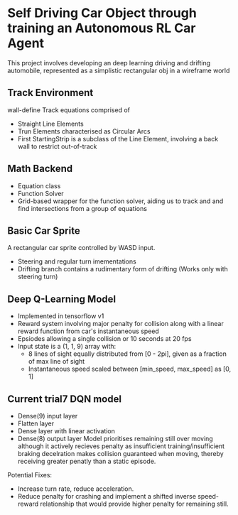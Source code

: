# Self Driving Car Object through training an Autonomous RL Car Agent
This project involves developing an deep learning driving and drifting automobile, represented as a simplistic rectangular obj in a wireframe world
## Track Environment
wall-define Track equations comprised of 
- Straight Line Elements
- Trun Elements characterised as Circular Arcs
- First StartingStrip is a subclass of the Line Element, involving a back wall to restrict out-of-track

## Math Backend
- Equation class 
- Function Solver
- Grid-based wrapper for the function solver, aiding us to track and and find intersections from a group of equations

## Basic Car Sprite
A rectangular car sprite controlled by WASD input. 
- Steering and regular turn imementations
- Drifting branch contains a rudimentary form of drifting (Works only with steering turn)

## Deep Q-Learning Model
- Implemented in tensorflow v1
- Reward system involving major penalty for collision along with a linear reward function from car's instantaneous speed
- Epsiodes allowing a single collision or 10 seconds at 20 fps
- Input state is a (1, 1, 9) array with:
  - 8 lines of sight equally distributed from [0 - 2pi], given as a fraction of max line of sight
  - Instantaneous speed scaled between [min_speed, max_speed] as [0, 1]

## Current trial7 DQN model 
- Dense(9) input layer
- Flatten layer 
- Dense layer with linear activation
- Dense(8) output layer
Model prioritises remaining still over moving although it actively recieves penalty as insufficient training/insufficient braking decelration makes collision guaranteed when moving, thereby receiving greater penatly than a static episode. 


Potential Fixes: 
- Increase turn rate, reduce acceleration.
- Reduce penalty for crashing and implement a shifted inverse speed-reward relationship that would provide higher penalty for remaining still.



